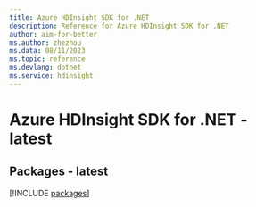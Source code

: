 ```yaml
---
title: Azure HDInsight SDK for .NET
description: Reference for Azure HDInsight SDK for .NET
author: aim-for-better
ms.author: zhezhou
ms.data: 08/11/2023
ms.topic: reference
ms.devlang: dotnet
ms.service: hdinsight
---
```

# Azure HDInsight SDK for .NET - latest
## Packages - latest
[!INCLUDE [packages](hdinsight-index.md)]